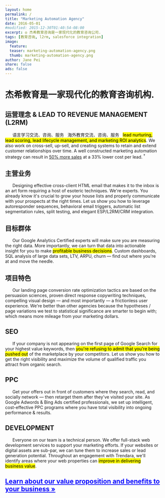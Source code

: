 ```yaml
---
layout: home
permalink: /
title: "Marketing Automation Agency"
date: 2016-05-01
#modified: 2015-12-30T01:40:54-08:00
excerpt: ◎ 杰希教育咨询是一家现代化的教育咨询公司.
tags: [教育咨询, l2rm, salesforce integration]
image:
  feature:
  teaser: marketing-automation-agency.png
  thumb: marketing-automation-agency.png
author: Jane Pei
share: false
ads: false
---
```

<h1 class="strapline">杰希教育是一家现代化的教育咨询机构.</h1>
<div class="tiles">
  <div class="tile">
    <h2 class="post-title">运营理念 &amp;&nbsp;LEAD TO REVENUE MANAGEMENT (L2RM)</h2>
    <p class="post-excerpt"> &nbsp; &nbsp; &nbsp; 语言学习交流、咨询、服务 &nbsp; 海外教育交流、咨询、服务  &nbsp; <mark>lead nurturing, lead scoring, lead lifecycle management, and marketing ROI analytics</mark>. We also work on cross-sell, up-sell, and creating systems to retain and extend customer relationships over time. A well constructed marketing automation strategy can result in <u>50% more sales</u> at a 33% lower cost per lead.<sup> <a href="http://www.marketo.com/assets/uploads/What-is-Marketing-Automation2.pdf" target="_new" itemprop="citation" style="text-decoration: none">†</a></sup></p>
  </div>
  <div class="tile">
    <h2 class="post-title">主营业务</h2>
    <p class="post-excerpt">&nbsp; &nbsp; &nbsp; Designing effective cross-client HTML email that makes it to the inbox is an art form requiring a host of esoteric techniques. We're experts. You already know it's crucial to grow your house lists and properly communicate with your prospects at the right times. Let us show you how to leverage autoresponder sequences, behavioral email triggers, automatic list segmentation rules, split testing, and elegant ESP/L2RM/CRM integration.</p>
  </div>
  <div class="tile">
    <h2 class="post-title">目标群体</h2>
    <p class="post-excerpt">&nbsp; &nbsp; &nbsp; Our Google Analytics Certified experts will make sure you are measuring the right data. More importantly, we can turn that data into actionable insight for you to make <mark>profitable business decisions</mark>. Custom dashboards, SQL analysis of large data sets, LTV, ARPU, churn — find out where you're at and move the needle.</p>
  </div>
  <div class="tile">
    <h2 class="post-title">项目特色</h2>
    <p class="post-excerpt">&nbsp; &nbsp; &nbsp; Our landing page conversion rate optimization tactics are based on the persuasion sciences, proven direct response copywriting techniques, compelling visual design — and most importantly — a frictionless user experience. We're better than other agencies because the hypotheses / page variations we test to statistical significance are smarter to begin with; which means more mileage from your marketing dollars.</p>
  </div>
  <div class="tile">
    <h2 class="post-title">SEO</h2>
    <p class="post-excerpt">&nbsp; &nbsp; &nbsp; If your company is not appearing on the first page of Google Search for your highest value keywords, then <mark>you're refusing to admit that you're being pushed out</mark> of the marketplace by your competitors. Let us show you how to get the right visibility and maximize the volume of qualified traffic you attract from organic search.</p>
  </div>
  <div class="tile">
    <h2 class="post-title">PPC</h2>
    <p class="post-excerpt">&nbsp; &nbsp; &nbsp; Get your offers out in front of customers where they search, read, and socially network — then retarget them after they've visited your site. As Google Adwords & Bing Ads certified professionals, we set up intelligent, cost-effective PPC programs where you have total visibility into ongoing performance & results.</p>
  </div>
  <div class="tile">
    <h2 class="post-title">DEVELOPMENT</h2>
    <p class="post-excerpt"> &nbsp; &nbsp; &nbsp; Everyone on our team is a technical person. We offer full-stack web development services to support your marketing efforts. If your websites or digital assets are sub-par, we can tune them to increase sales or lead generation potential. Throughout an engagement with Trendara, we'll identify areas where your web properties can <mark>improve in delivering business value</mark>.</p>
  </div>
  <div class="tile">
    <a href="{{ site.url }}/value-prop/"><h2 id="learn" class="post-title animated infinite pulse" style="color: blue; text-decoration: underline">Learn about our value proposition and benefits to your business »</h2></a>
  </div>
</div>


